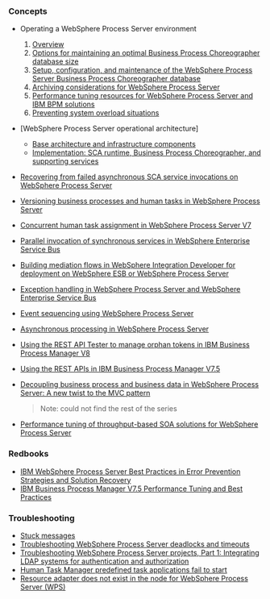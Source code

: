 ### Concepts
* Operating a WebSphere Process Server environment
    1. [Overview](http://www.ibm.com/developerworks/websphere/library/techarticles/0912_herrmann1/0912_herrmann1.html)
    2. [Options for maintaining an optimal Business Process Choreographer database size](http://www.ibm.com/developerworks/websphere/library/techarticles/0912_herrmann2/0912_herrmann2.html)
    3. [Setup, configuration, and maintenance of the WebSphere Process Server Business Process Choreographer database](http://www.ibm.com/developerworks/websphere/library/techarticles/0912_grundler/0912_grundler.html)
    4. [Archiving considerations for WebSphere Process Server](http://www.ibm.com/developerworks/websphere/library/techarticles/1105_weiser/1105_weiser.html)
    5. [Performance tuning resources for WebSphere Process Server and IBM BPM solutions](http://www.ibm.com/developerworks/websphere/library/techarticles/1111_herrmann/1111_herrmann.html)
    6. [Preventing system overload situations](http://www.ibm.com/developerworks/websphere/library/techarticles/1111_breier/1111_breier.html)
* [WebSphere Process Server operational architecture]
  * [Base architecture and infrastructure components](http://www.ibm.com/developerworks/websphere/library/techarticles/0809_faulhaber/0809_faulhaber.html) 
  * [Implementation: SCA runtime, Business Process Choreographer, and supporting services](http://www.ibm.com/developerworks/websphere/library/techarticles/0901_faulhaber/0901_faulhaber.html)
* [Recovering from failed asynchronous SCA service invocations on WebSphere Process Server](http://www.ibm.com/developerworks/websphere/library/techarticles/0801_smirnov/0801_smirnov.html)
* [Versioning business processes and human tasks in WebSphere Process Server](http://www.ibm.com/developerworks/websphere/library/techarticles/0808_smolny/0808_smolny.html)
* [Concurrent human task assignment in WebSphere Process Server V7](http://www.ibm.com/developerworks/websphere/library/techarticles/1006_vanzyl/1006_vanzyl.html)
* [Parallel invocation of synchronous services in WebSphere Enterprise Service Bus](http://www.ibm.com/developerworks/websphere/library/techarticles/1312_ross/1312_ross.html)
* [Building mediation flows in WebSphere Integration Developer for deployment on WebSphere ESB or WebSphere Process Server](http://www.ibm.com/developerworks/websphere/library/techarticles/0908_ferrier/0908_ferrier.html)
* [Exception handling in WebSphere Process Server and WebSphere Enterprise Service Bus](http://www.ibm.com/developerworks/websphere/library/techarticles/0705_fong/0705_fong.html)
* [Event sequencing using WebSphere Process Server](http://www.ibm.com/developerworks/websphere/library/techarticles/0910_wadley/0910_wadley.html)
* [Asynchronous processing in WebSphere Process Server](http://www.ibm.com/developerworks/websphere/library/techarticles/0904_fong/0904_fong.html)
* [Using the REST API Tester to manage orphan tokens in IBM Business Process Manager V8](http://www.ibm.com/developerworks/bpm/bpmjournal/1409_ahuja/1409_ahuja.html)
* [Using the REST APIs in IBM Business Process Manager V7.5](http://www.ibm.com/developerworks/websphere/library/techarticles/1108_thaker/1108_thaker.html)
* [Decoupling business process and business data in WebSphere Process Server: A new twist to the MVC pattern](http://www.ibm.com/developerworks/websphere/library/techarticles/1106_jenny/1106_jenny.html)
  
  > Note: could not find the rest of the series
* [Performance tuning of throughput-based SOA solutions for WebSphere Process Server](http://www.ibm.com/developerworks/websphere/library/techarticles/1009_faulhaber/1009_faulhaber.html)

### Redbooks
* [IBM WebSphere Process Server Best Practices in Error Prevention Strategies and Solution Recovery](http://www.redbooks.ibm.com/abstracts/redp4466.html)
* [IBM Business Process Manager V7.5 Performance Tuning and Best Practices](http://www.redbooks.ibm.com/abstracts/redp4784.html?Open)

### Troubleshooting
* [Stuck messages](http://www-01.ibm.com/support/docview.wss?uid=swg21316034)
* [Troubleshooting WebSphere Process Server deadlocks and timeouts](http://www.ibm.com/developerworks/websphere/library/techarticles/1005_fastovets/1005_fastovets.html)
* [Troubleshooting WebSphere Process Server projects, Part 1: Integrating LDAP systems for authentication and authorization](http://www.ibm.com/developerworks/websphere/library/techarticles/1107_volz/1107_volz.html)
* [Human Task Manager predefined task applications fail to start](http://www-01.ibm.com/support/docview.wss?uid=swg21468871)
* [Resource adapter does not exist in the node for WebSphere Process Server (WPS)](http://www-01.ibm.com/support/docview.wss?uid=swg21395040)
